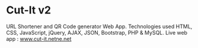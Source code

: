 # Cut-It v2
URL Shortener and QR Code generator Web App. 
Technologies used HTML, CSS, JavaScript, jQuery, AJAX, JSON, Bootstrap, PHP & MySQL.
Live web app : www.cut-it.netne.net
